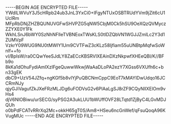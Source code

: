 -----BEGIN AGE ENCRYPTED FILE-----
YWdlLWVuY3J5cHRpb24ub3JnL3YxCi0+IFgyNTUxOSBTRUdYVm9jZit6cU1UclRm
MFpRbDNjZHZBQUNUVGFwSHVPZG5qNW5CbjM0Ck5hSU9OeXQzQVMyczZZYXE0Y1Fk
WkhLSnJ6bWY0SzNhNFlIeTVBNEoxTWsKLS0tIDZQbVN1WGJJZmlLc2Y3d1ZUMVpF
VzkrY09WUG9NU0tMWlY1Um9CVTFwZ3cKLz58Ijfiam55uUNBtpMqfwSoWnlf++fo
vl/BpIsW/ra0CQwYeeSJdLY8ZaECcKBSRVlXEAinDXzNkpwfXHEeQBl/K//BFb9o
8kKa1dOhuFydiAmIXzIFgeQuwwWkwjWaAaDLoPA2ezY7XGss6VXUfh6c+bn33gEK
dbC9+UzV54JZfq+ngKGf5b8vIYjPuQBCNmCppC9EoT7kMAYIDwUdqo16JCCRmNJy
qjyGJiVagufZkJXeFRzMLJDg6uFODVsG2v6PlAaLgSJ8rZF9CQyNlIXElOm9vHs4
djV6NIOBiwu/urSECG/syPSG2A3ukLUU1bWUffOVF28LTqtd1ZjByC4LGvMDJQUh
o0bPdFCATvRRrXq2Mc+okkH65gT0S/Am8+HSeu6ncGnWef/qFsuQoqA96KVugMUc
-----END AGE ENCRYPTED FILE-----
